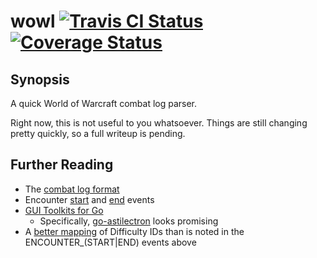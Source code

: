 # wowl [![Travis CI Status](https://travis-ci.org/mutemule/wowl.svg?branch=master)](https://travis-ci.org/mutemule/wowl)&nbsp;[![Coverage Status](https://coveralls.io/repos/mutemule/wowl/badge.png?branch=master)](https://coveralls.io/r/mutemule/wowl)

## Synopsis

A quick World of Warcraft combat log parser.

Right now, this is not useful to you whatsoever. Things are still changing pretty quickly, so a full writeup is pending.

## Further Reading

* The [combat log format](https://wow.gamepedia.com/COMBAT_LOG_EVENT)
* Encounter [start](http://wowprogramming.com/docs/events/ENCOUNTER_START) and [end](http://wowprogramming.com/docs/events/ENCOUNTER_END) events
* [GUI Toolkits for Go](https://github.com/avelino/awesome-go#gui)
  * Specifically, [go-astilectron](https://github.com/asticode/go-astilectron) looks promising
* A [better mapping](https://wow.gamepedia.com/DifficultyID) of Difficulty IDs than is noted in the ENCOUNTER_(START|END) events above

